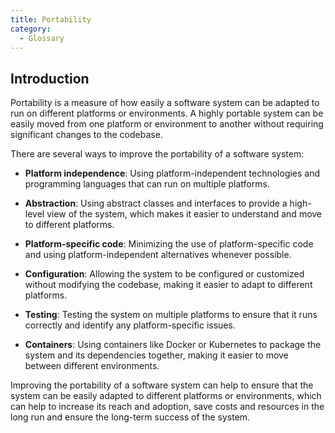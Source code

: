 ```yaml
---
title: Portability
category:
  - Glossary
---
```


## Introduction

Portability is a measure of how easily a software system can be adapted to run on different platforms or environments. A highly portable system can be easily moved from one platform or environment to another without requiring significant changes to the codebase.

There are several ways to improve the portability of a software system:

- **Platform independence**: Using platform-independent technologies and programming languages that can run on multiple platforms.

- **Abstraction**: Using abstract classes and interfaces to provide a high-level view of the system, which makes it easier to understand and move to different platforms.

- **Platform-specific code**: Minimizing the use of platform-specific code and using platform-independent alternatives whenever possible.

- **Configuration**: Allowing the system to be configured or customized without modifying the codebase, making it easier to adapt to different platforms.

- **Testing**: Testing the system on multiple platforms to ensure that it runs correctly and identify any platform-specific issues.

- **Containers**: Using containers like Docker or Kubernetes to package the system and its dependencies together, making it easier to move between different environments.

Improving the portability of a software system can help to ensure that the system can be easily adapted to different platforms or environments, which can help to increase its reach and adoption, save costs and resources in the long run and ensure the long-term success of the system.
